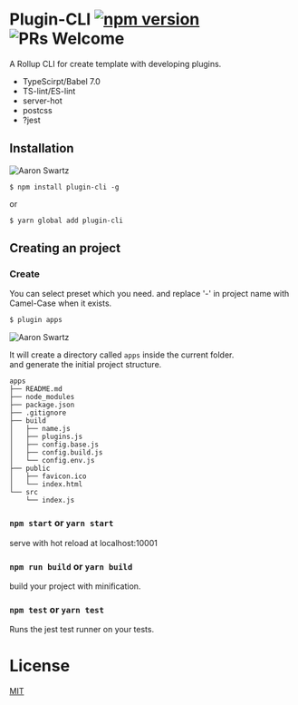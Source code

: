 # Plugin-CLI [![npm version](https://badge.fury.io/js/plugin-cli.svg)](https://badge.fury.io/js/plugin-cli) ![PRs Welcome](https://img.shields.io/badge/PRs-welcome-green.svg)
   
A Rollup CLI for create template with developing plugins.   


* TypeScirpt/Babel 7.0
* TS-lint/ES-lint
* server-hot
* postcss
* ?jest


## Installation
![Aaron Swartz](https://t1.picb.cc/uploads/2018/12/22/JDCw3G.jpg)  

`$ npm install plugin-cli -g`  

or  

`$ yarn global add plugin-cli`

## Creating an project

### Create <name>
You can select preset which you need. 
and replace '-' in project name with Camel-Case when it exists.
   
``` bash
$ plugin apps
```
![Aaron Swartz](https://t1.picb.cc/uploads/2018/12/22/JDC8Rr.gif)  

It will create a directory called `apps` inside the current folder.   
and generate the initial project structure.
   
```
apps
├── README.md
├── node_modules
├── package.json
├── .gitignore
├── build
│   ├── name.js 
│   ├── plugins.js 
│   ├── config.base.js 
│   ├── config.build.js 
│   └── config.env.js
├── public
│   ├── favicon.ico
│   └── index.html
└── src
    └── index.js
```
   
   
### `npm start` or `yarn start`  
   
serve with hot reload at localhost:10001  
    
### `npm run build` or `yarn build`  
    
build your project with minification.    
   
### `npm test` or `yarn test`  
    
Runs the jest test runner on your tests.  
   
   
# License
[MIT](http://opensource.org/licenses/MIT)

